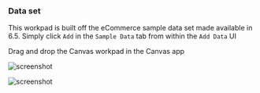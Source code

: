 ### Data set

This workpad is built off the eCommerce sample data set made available in 6.5. Simply click `Add` in the `Sample Data` tab from within the `Add Data` UI

Drag and drop the Canvas workpad in the Canvas app

![screenshot](https://github.com/alexfrancoeur/kibana_canvas_examples/blob/master/images/ecommerce01.png)

![screenshot](https://github.com/alexfrancoeur/kibana_canvas_examples/blob/master/images/ecommerce02.png)
